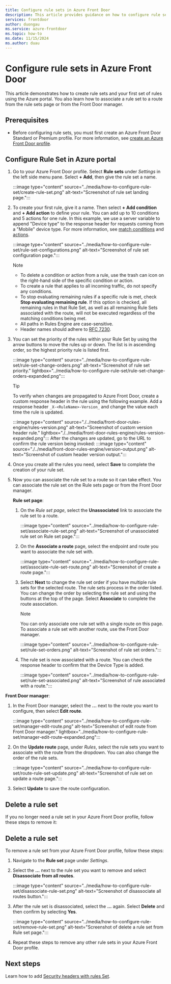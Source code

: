 ```yaml
---
title: Configure rule sets in Azure Front Door
description: This article provides guidance on how to configure rule sets you can use in an Azure Front Door profile. 
services: frontdoor
author: duongau
ms.service: azure-frontdoor
ms.topic: how-to
ms.date: 11/15/2024
ms.author: duau
---
```


# Configure rule sets in Azure Front Door

This article demonstrates how to create rule sets and your first set of rules using the Azure portal. You also learn how to associate a rule set to a route from the rule sets page or from the Front Door manager.

## Prerequisites

* Before configuring rule sets, you must first create an Azure Front Door Standard or Premium profile. For more information, see [create an Azure Front Door profile](../create-front-door-portal.md).

## Configure Rule Set in Azure portal

1. Go to your Azure Front Door profile. Select **Rule sets** under *Settings* in the left side menu pane. Select **+ Add**, then give the rule set a name.

    :::image type="content" source="../media/how-to-configure-rule-set/create-rule-set.png" alt-text="Screenshot of rule set landing page.":::
     
1. To create your first rule, give it a name. Then select **+ Add condition** and **+ Add action** to define your rule. You can add up to 10 conditions and 5 actions for one rule. In this example, we use a server variable to append "Device type" to the response header for requests coming from a "Mobile" device type. For more information, see [match conditions](../rules-match-conditions.md) and [actions](../front-door-rules-engine-actions.md).

    :::image type="content" source="../media/how-to-configure-rule-set/rule-set-configurations.png" alt-text="Screenshot of rule set configuration page.":::
     
     > [!NOTE]
     > * To delete a condition or action from a rule, use the trash can icon on the right-hand side of the specific condition or action.
     > * To create a rule that applies to all incoming traffic, do not specify any conditions.
     > * To stop evaluating remaining rules if a specific rule is met, check **Stop evaluating remaining rule**. If this option is checked, all remaining rules in that Rule Set, as well as all remaining Rule Sets associated with the route, will not be executed regardless of the matching conditions being met.
     > * All paths in Rules Engine are case-sensitive.
     > * Header names should adhere to [RFC 7230](https://datatracker.ietf.org/doc/html/rfc7230#section-3.2.6).

1. You can set the priority of the rules within your Rule Set by using the arrow buttons to move the rules up or down. The list is in ascending order, so the highest priority rule is listed first.

    :::image type="content" source="../media/how-to-configure-rule-set/rule-set-change-orders.png" alt-text="Screenshot of rule set priority." lightbox="../media/how-to-configure-rule-set/rule-set-change-orders-expanded.png":::

     > [!TIP]
     > To verify when changes are propagated to Azure Front Door, create a custom response header in the rule using the following example. Add a response header `_X-<RuleName>-Version_` and change the value each time the rule is updated.
     >  
     > :::image type="content" source="./../media/front-door-rules-engine/rules-version.png" alt-text="Screenshot of custom version header rule." lightbox="./../media/front-door-rules-engine/rules-version-expanded.png":::
     > After the changes are updated, go to the URL to confirm the rule version being invoked: 
     > :::image type="content" source="./../media/front-door-rules-engine/version-output.png" alt-text="Screenshot of custom header version output.":::

1. Once you create all the rules you need, select **Save** to complete the creation of your rule set.

1. Now you can associate the rule set to a route so it can take effect. You can associate the rule set on the Rule sets page or from the Front Door manager.
 
    **Rule set page**:

    1. On the *Rule set page*, select the **Unassociated** link to associate the rule set to a route.

        :::image type="content" source="../media/how-to-configure-rule-set/associate-rule-set.png" alt-text="Screenshot of unassociated rule set on Rule set page.":::

    1. On the **Associate a route** page, select the endpoint and route you want to associate the rule set with.

        :::image type="content" source="../media/how-to-configure-rule-set/associate-rule-set-route.png" alt-text="Screenshot of create a route page.":::

    1. Select **Next** to change the rule set order if you have multiple rule sets for the selected route. The rule sets process in the order listed. You can change the order by selecting the rule set and using the buttons at the top of the page. Select **Associate** to complete the route association.

        > [!NOTE]
        > You can only associate one rule set with a single route on this page. To associate a rule set with another route, use the Front Door manager.

        :::image type="content" source="../media/how-to-configure-rule-set/rule-set-orders.png" alt-text="Screenshot of rule set orders.":::

    1. The rule set is now associated with a route. You can check the response header to confirm that the Device Type is added.

        :::image type="content" source="../media/how-to-configure-rule-set/rule-set-associated.png" alt-text="Screenshot of rule associated with a route.":::

**Front Door manager**:

1. In the Front Door manager, select the **...** next to the route you want to configure, then select **Edit route**.

    :::image type="content" source="../media/how-to-configure-rule-set/manager-edit-route.png" alt-text="Screenshot of edit route from Front Door manager." lightbox="../media/how-to-configure-rule-set/manager-edit-route-expanded.png":::

1. On the **Update route** page, under *Rules*, select the rule sets you want to associate with the route from the dropdown. You can also change the order of the rule sets.

    :::image type="content" source="../media/how-to-configure-rule-set/route-rule-set-update.png" alt-text="Screenshot of rule set on update a route page.":::

1. Select **Update** to save the route configuration.

## Delete a rule set

If you no longer need a rule set in your Azure Front Door profile, follow these steps to remove it:

## Delete a rule set

To remove a rule set from your Azure Front Door profile, follow these steps:

1. Navigate to the **Rule set** page under *Settings*.

1. Select the **...** next to the rule set you want to remove and select **Disassociate from all routes**.

    :::image type="content" source="../media/how-to-configure-rule-set/disassociate-rule-set.png" alt-text="Screenshot of disassociate all routes button.":::

1. After the rule set is disassociated, select the **...** again. Select **Delete** and then confirm by selecting **Yes**.

    :::image type="content" source="../media/how-to-configure-rule-set/remove-rule-set.png" alt-text="Screenshot of delete a rule set from Rule set page.":::

1. Repeat these steps to remove any other rule sets in your Azure Front Door profile.

## Next steps

Learn how to add [Security headers with rules Set](how-to-add-security-headers.md).
